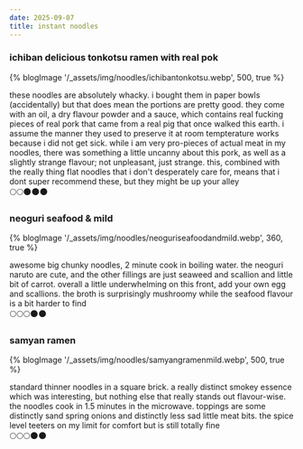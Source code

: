 ```yaml
---
date: 2025-09-07
title: instant noodles
---
```


### ichiban delicious tonkotsu ramen with real pok
{% blogImage '/_assets/img/noodles/ichibantonkotsu.webp', 500, true %}

these noodles are absolutely whacky. i bought them in paper bowls (accidentally) but that does mean the portions are pretty good. they come with an oil, a dry flavour powder and a sauce, which contains real fucking pieces of real pork that came from a real pig that once walked this earth. i assume the manner they used to preserve it at room tempterature works because i did not get sick. while i am very pro-pieces of actual meat in my noodles, there was something a little uncanny about this pork, as well as a slightly strange flavour; not unpleasant, just strange. this, combined with the really thing flat noodles that i don't desperately care for, means that i dont super recommend these, but they might be up your alley  
🌕🌕🌑🌑🌑

### neoguri seafood & mild
{% blogImage '/_assets/img/noodles/neoguriseafoodandmild.webp', 360, true %}

awesome big chunky noodles, 2 minute cook in boiling water. the neoguri naruto are cute, and the other fillings are just seaweed and scallion and little bit of carrot. overall a little underwhelming on this front, add your own egg and scallions. the broth is surprisingly mushroomy while the seafood flavour is a bit harder to find  
🌕🌕🌕🌑🌑

### samyan ramen
{% blogImage '/_assets/img/noodles/samyangramenmild.webp', 500, true %}

standard thinner noodles in a square brick. a really distinct smokey essence which was interesting, but nothing else that really stands out flavour-wise. the noodles cook in 1.5 minutes in the microwave. toppings are some distinctly sand spring onions and distinctly less sad little meat bits. the spice level teeters on my limit for comfort but is still totally fine  
🌕🌕🌕🌑🌑
